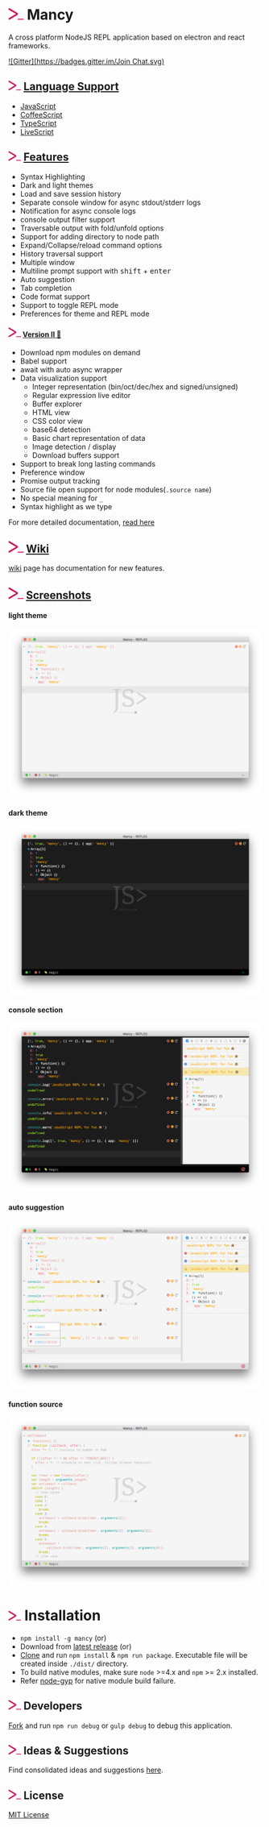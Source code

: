 # <img src="icons/mancy.png" width="30">&nbsp;Mancy

A cross platform NodeJS REPL application based on electron and react frameworks.

[![Gitter](https://badges.gitter.im/Join Chat.svg)](https://gitter.im/princejwesley/Mancy)

## <img src="icons/mancy.png" width="25">&nbsp;[Language Support](http://mancy-re.pl)

- [JavaScript](https://en.wikipedia.org/wiki/JavaScript)
- [CoffeeScript](http://coffeescript.org/)
- [TypeScript](http://www.typescriptlang.org/)
- [LiveScript](http://livescript.net/)

## <img src="icons/mancy.png" width="25">&nbsp;[Features](http://mancy-re.pl)

- Syntax Highlighting
- Dark and light themes
- Load and save session history
- Separate console window for async stdout/stderr logs
- Notification for async console logs
- console output filter support
- Traversable output with fold/unfold options
- Support for adding directory to node path
- Expand/Collapse/reload command options
- History traversal support
- Multiple window
- Multiline prompt support with <kbd>shift</kbd> + <kbd>enter</kbd>
- Auto suggestion
- Tab completion
- Code format support
- Support to toggle REPL mode
- Preferences for theme and REPL mode

#### <img src="icons/mancy.png" width="25">&nbsp;[Version II :star2:](https://github.com/princejwesley/Mancy/wiki/Version-II)

-  Download npm modules on demand
-  Babel support
-  await with auto async wrapper
-  Data visualization support
   -  Integer representation (bin/oct/dec/hex and signed/unsigned)
   -  Regular expression live editor
   -  Buffer explorer
   -  HTML view
   -  CSS color view
   -  base64 detection
   -  Basic chart representation of data
   -  Image detection / display
   -  Download buffers support
-  Support to break long lasting commands
-  Preference window
-  Promise output tracking
-  Source file open support for node modules(`.source name`)
-  No special meaning for `_`
-  Syntax highlight as we type

For more detailed documentation, [read here](https://github.com/princejwesley/Mancy/wiki/Version-II)

## <img src="icons/mancy.png" width="30">&nbsp;[Wiki](http://github.com/princejwesley/Mancy/wiki)
[wiki](http://github.com/princejwesley/Mancy/wiki) page has documentation for new features.

## <img src="icons/mancy.png" width="30">&nbsp;[Screenshots](http://mancy-re.pl)

#### light theme
<img src="images/light-theme.png">

#### dark theme
<img src="images/dark-theme.png">

#### console section
<img src="images/console-window.png">

#### auto suggestion
<img src="images/auto-suggestion.png">

#### function source
<img src="images/source.png">


# <img src="icons/mancy.png" width="25">&nbsp;Installation
-  `npm install -g mancy` (or)
- Download from [latest release](https://github.com/princejwesley/Mancy/releases/latest) (or)
- [Clone](https://github.com/princejwesley/Mancy/) and run `npm install` & `npm run package`. Executable file will be created inside `./dist/` directory.
- To build native modules, make sure `node` >=4.x and `npm` >= 2.x installed.
- Refer [node-gyp](https://github.com/nodejs/node-gyp#installation) for native module build failure.

## <img src="icons/mancy.png" width="25">&nbsp;Developers

[Fork](https://github.com/princejwesley/Mancy/) and run `npm run debug` or `gulp debug` to debug this application.

## <img src="icons/mancy.png" width="25">&nbsp;Ideas & Suggestions
 Find consolidated ideas and suggestions [here](https://github.com/princejwesley/Mancy/wiki/Ideas-&-Suggestions).

## <img src="icons/mancy.png" width="25">&nbsp;License
[MIT License](https://github.com/princejwesley/Mancy/blob/master/LICENSE)
